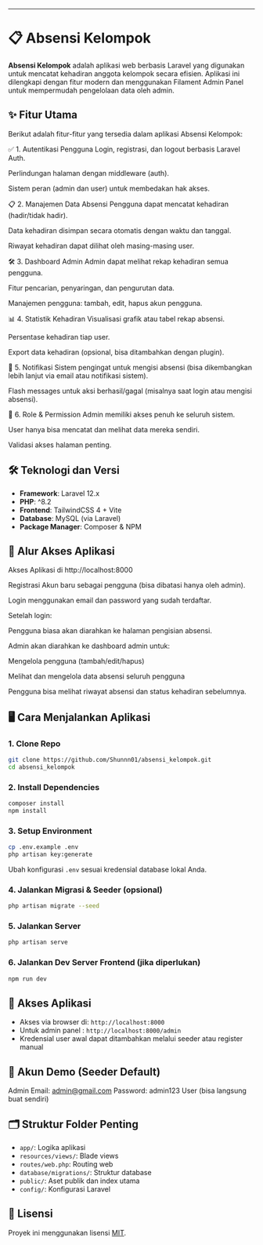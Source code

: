 

---

# 📋 Absensi Kelompok

**Absensi Kelompok** adalah aplikasi web berbasis Laravel yang digunakan untuk mencatat kehadiran anggota kelompok secara efisien. Aplikasi ini dilengkapi dengan fitur modern dan menggunakan Filament Admin Panel untuk mempermudah pengelolaan data oleh admin.

## ✨ Fitur Utama
Berikut adalah fitur-fitur yang tersedia dalam aplikasi Absensi Kelompok:

✅ 1. Autentikasi Pengguna
Login, registrasi, dan logout berbasis Laravel Auth.

Perlindungan halaman dengan middleware (auth).

Sistem peran (admin dan user) untuk membedakan hak akses.

📋 2. Manajemen Data Absensi
Pengguna dapat mencatat kehadiran (hadir/tidak hadir).

Data kehadiran disimpan secara otomatis dengan waktu dan tanggal.

Riwayat kehadiran dapat dilihat oleh masing-masing user.

🛠️ 3. Dashboard Admin 
Admin dapat melihat rekap kehadiran semua pengguna.

Fitur pencarian, penyaringan, dan pengurutan data.

Manajemen pengguna: tambah, edit, hapus akun pengguna.

📊 4. Statistik Kehadiran
Visualisasi grafik atau tabel rekap absensi.

Persentase kehadiran tiap user.

Export data kehadiran (opsional, bisa ditambahkan dengan plugin).

🔔 5. Notifikasi
Sistem pengingat untuk mengisi absensi (bisa dikembangkan lebih lanjut via email atau notifikasi sistem).

Flash messages untuk aksi berhasil/gagal (misalnya saat login atau mengisi absensi).

💼 6. Role & Permission
Admin memiliki akses penuh ke seluruh sistem.

User hanya bisa mencatat dan melihat data mereka sendiri.

Validasi akses halaman penting.



## 🛠️ Teknologi dan Versi

* **Framework**: Laravel 12.x
* **PHP**: ^8.2
* **Frontend**: TailwindCSS 4 + Vite
* **Database**: MySQL (via Laravel)
* **Package Manager**: Composer & NPM

## 🔑 Alur Akses Aplikasi
Akses Aplikasi di http://localhost:8000

Registrasi Akun baru sebagai pengguna (bisa dibatasi hanya oleh admin).

Login menggunakan email dan password yang sudah terdaftar.

Setelah login:

Pengguna biasa akan diarahkan ke halaman pengisian absensi.

Admin akan diarahkan ke dashboard admin untuk:

Mengelola pengguna (tambah/edit/hapus)

Melihat dan mengelola data absensi seluruh pengguna

Pengguna bisa melihat riwayat absensi dan status kehadiran sebelumnya.
## 🖥️ Cara Menjalankan Aplikasi

### 1. Clone Repo

```bash
git clone https://github.com/Shunnn01/absensi_kelompok.git
cd absensi_kelompok
```

### 2. Install Dependencies

```bash
composer install
npm install
```

### 3. Setup Environment

```bash
cp .env.example .env
php artisan key:generate
```

Ubah konfigurasi `.env` sesuai kredensial database lokal Anda.

### 4. Jalankan Migrasi & Seeder (opsional)

```bash
php artisan migrate --seed
```

### 5. Jalankan Server

```bash
php artisan serve
```

### 6. Jalankan Dev Server Frontend (jika diperlukan)

```bash
npm run dev
```

## 🔑 Akses Aplikasi

* Akses via browser di: `http://localhost:8000`
* Untuk admin panel : `http://localhost:8000/admin`
* Kredensial user awal dapat ditambahkan melalui seeder atau register manual

## 🧪 Akun Demo (Seeder Default)
Admin
Email: admin@gmail.com
Password: admin123
User
(bisa langsung buat sendiri)


## 🗂️ Struktur Folder Penting

* `app/`: Logika aplikasi
* `resources/views/`: Blade views
* `routes/web.php`: Routing web
* `database/migrations/`: Struktur database
* `public/`: Aset publik dan index utama
* `config/`: Konfigurasi Laravel

## 📄 Lisensi

Proyek ini menggunakan lisensi [MIT](LICENSE).



